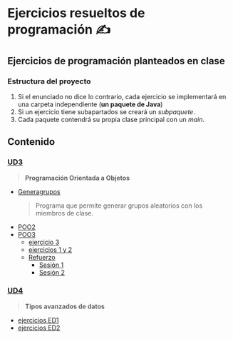# Ejercicios resueltos de programación ✍
## Ejercicios de programación planteados en clase
### Estructura del proyecto
1. Si el enunciado no dice lo contrario, cada ejercicio se implementará en una carpeta independiente (**un paquete de Java**)
2. Si un ejercicio tiene subapartados se creará un *subpaquete*.
3. Cada paquete contendrá su propia clase principal con un *main*.

## Contenido
### [UD3](src/ud3)
 > **Programación Orientada a Objetos**
* [Generagrupos](src/generagrupos) 
    > Programa que permite generar grupos aleatorios con los miembros de clase.
* [POO2](src/ud3/poo2)
* [POO3](src/ud3/poo3)
  * [ejercicio 3](src/ud3/poo3/ejercicio3) 
  * [ejercicios 1 y 2](src/ud3/poo3/ejercicios1y2)
  * [Refuerzo](src/ud3/refuerzo)
    * [Sesión 1](src/ud3/refuerzo/sesion1)
    * [Sesión 2](src/ud3/refuerzo/sesion2)
### [UD4](src/ud4)
> **Tipos avanzados de datos**
  * [ejercicios ED1](src/ud4/ejerciciosED1)
  * [ejercicios ED2](src/ud4/ejerciciosED2)


